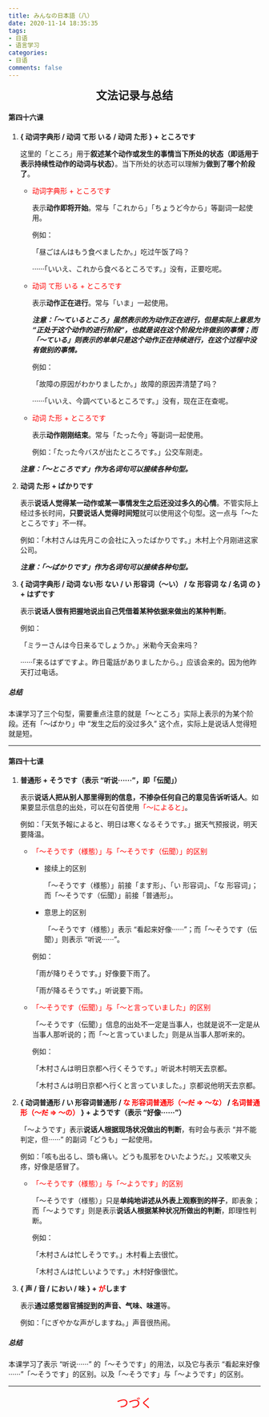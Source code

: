 ```yaml
---
title: みんなの日本語（八）
date: 2020-11-14 18:35:35
tags: 
- 日语
- 语言学习
categories: 
- 日语
comments: false
---
```


<center><strong><span style="font-size: 22px;">文法记录与总结</span></strong></center>

#### 第四十六课

<!--more-->

1. **{ 动词字典形 / 动词 て形 いる / 动词 た形 } + ところです**

    这里的「ところ」用于**叙述某个动作或发生的事情当下所处的状态（即适用于表示持续性动作的动词与状态）**。当下所处的状态可以理解为**做到了哪个阶段了**。

    - <span style="color: red;">动词字典形 + ところです</span>

        表示**动作即将开始**。常与「これから」「ちょうど今から」等副词一起使用。

        例如：

        「昼ごはんはもう食べましたか。」吃过午饭了吗？

        ······「いいえ、これから食べるところです。」没有，正要吃呢。

    - <span style="color: red;">动词 て形 いる + ところです</span>

        表示**动作正在进行**。常与「いま」一起使用。

        ***注意：「〜ているところ」虽然表示的为动作正在进行，但是实际上意思为 “正处于这个动作的进行阶段”，也就是说在这个阶段允许做别的事情；而「〜ている」则表示的单单只是这个动作正在持续进行，在这个过程中没有做别的事情。***

        例如：

        「故障の原因がわかりましたか。」故障的原因弄清楚了吗？

        ······「いいえ、今調べているところです。」没有，现在正在查呢。

    - <span style="color: red;">动词 た形 + ところです</span>

        表示**动作刚刚结束**。常与「たった今」等副词一起使用。

        例如：「たった今バスが出たところです。」公交车刚走。

    ***注意：「〜ところです」作为名词句可以接续各种句型。***

2. **动词 た形 + ばかりです**

    表示**说话人觉得某一动作或某一事情发生之后还没过多久的心情**。不管实际上经过多长时间，**只要说话人觉得时间短**就可以使用这个句型。这一点与「〜たところです」不一样。

    例如：「木村さんは先月この会社に入ったばかりです。」木村上个月刚进这家公司。

    ***注意：「〜ばかりです」作为名词句可以接续各种句型。***

3. **{ 动词字典形 / 动词 ない形 ない / い 形容词（〜い） / な 形容词 な / 名词 の } + はずです**

    表示**说话人很有把握地说出自己凭借着某种依据来做出的某种判断**。

    例如：

    「ミラーさんは今日来るでしょうか。」米勒今天会来吗？

    ······「来るはずですよ。昨日電話がありましたから。」应该会来的。因为他昨天打过电话。



##### 总结

本课学习了三个句型，需要重点注意的就是「〜ところ」实际上表示的为某个阶段。还有「〜ばかり」中 “发生之后的没过多久” 这个点，实际上是说话人觉得短就是短。

----

#### 第四十七课

1. **普通形 + そうです（表示 “听说······”，即「伝聞」）**

    表示**说话人把从别人那里得到的信息，不掺杂任何自己的意见告诉听话人**。如果要显示信息的出处，可以在句首使用<span style="color: red;">「〜によると」</span>。

    例如：「天気予報によると、明日は寒くなるそうです。」据天气预报说，明天要降温。

    - <span style="color: red;">「〜そうです（様態）」与「〜そうです（伝聞）」的区别</span>

        - 接续上的区别

            「〜そうです（様態）」前接「ます形」、「い 形容词」、「な 形容词」；而「〜そうです（伝聞）」前接「普通形」。

        - 意思上的区别

            「〜そうです（様態）」表示 “看起来好像······”；而「〜そうです（伝聞）」则表示 “听说······”。

        例如：

        「雨が降りそうです。」好像要下雨了。

        「雨が降るそうです。」听说要下雨。

    - <span style="color: red;">「〜そうです（伝聞）」与「〜と言っていました」的区别</span>

        「〜そうです（伝聞）」信息的出处不一定是当事人，也就是说不一定是从当事人那听说的；而「〜と言っていました」则是从当事人那听来的。

        例如：

        「木村さんは明日京都へ行くそうです。」听说木村明天去京都。

        「木村さんは明日京都へ行くと言っていました。」京都说他明天去京都。

2. **{ 动词普通形 / い 形容词普通形 / <span style="color: red;">な 形容词普通形（～<s>だ</s> => 〜な）</span> / <span style="color: red;">名词普通形（～<s>だ</s> => 〜の）</span> } + ようです（表示 “好像······”）**

    「〜ようです」表示**说话人根据现场状况做出的判断**，有时会与表示 “并不能判定，但······” 的副词「どうも」一起使用。

    例如：「咳も出るし、頭も痛い。どうも風邪をひいたようだ。」又咳嗽又头疼，好像是感冒了。

    - <span style="color: red;">「〜そうです（様態）」与「〜ようです」的区别</span>

        「〜そうです（様態）」只是**单纯地讲述从外表上观察到的样子**，即表象；而「〜ようです」则是表示**说话人根据某种状况所做出的判断**，即理性判断。

        例如：

        「木村さんは忙しそうです。」木村看上去很忙。

        「木村さんは忙しいようです。」木村好像很忙。

3. **{ 声 / 音 / におい / 味 } + <span style="color: red;">が</span>します**

    表示**通过感觉器官捕捉到的声音、气味、味道**等。

    例如：「にぎやかな声がしますね。」声音很热闹。



##### 总结

本课学习了表示 “听说······” 的「〜そうです」的用法，以及它与表示 “看起来好像······”「〜そうです」的区别。以及「〜そうです」与「〜ようです」的区别。

----

<center><div style="color: red; font-size: 24px;">つづく<div></center>